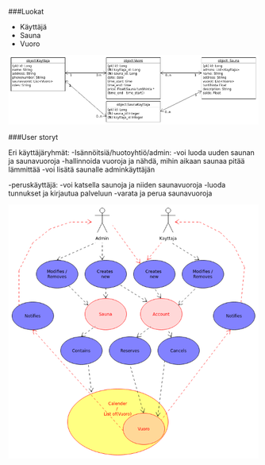###Luokat
* Käyttäjä
* Sauna
* Vuoro

![tietokantakaavio](doc/uml-model.png)


###User storyt

Eri käyttäjäryhmät:
-Isännöitsiä/huotoyhtiö/admin:
	-voi luoda uuden saunan ja saunavuoroja
	-hallinnoida vuoroja ja nähdä, mihin aikaan saunaa pitää lämmittää
	-voi lisätä saunalle adminkäyttäjän
	
-peruskäyttäjä:
	-voi katsella saunoja ja niiden saunavuoroja
	-luoda tunnukset ja kirjautua palveluun
	-varata ja perua saunavuoroja

![user-story-kaavio](doc/User-story-Diagram.png)
